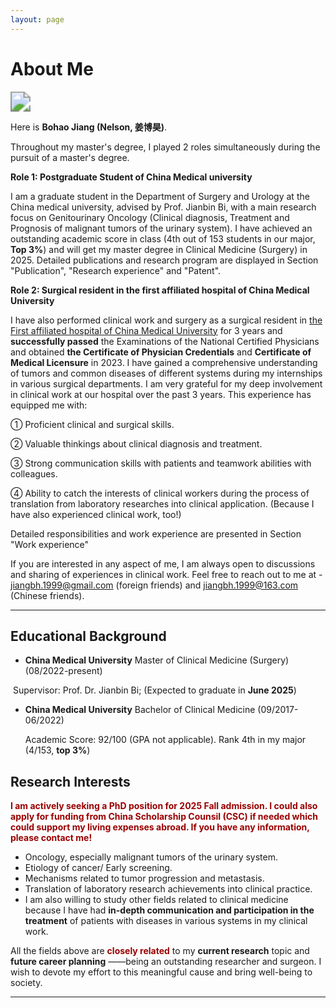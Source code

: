 ```yaml
---
layout: page
---
```


# About Me

<img src="https://nelsonjiang1999.github.io//Bohao Jiang.jpg" class="floatpic" style="zoom: 200%;" >

Here is **Bohao Jiang (Nelson, 姜博昊)**. 

Throughout my master's degree, I played 2 roles simultaneously during the pursuit of a master's degree.

**Role 1: Postgraduate Student of China Medical university** <br>

I am a graduate student in the Department of Surgery and Urology at the China medical university, advised by Prof. Jianbin Bi, with a main research focus on Genitourinary Oncology (Clinical diagnosis, Treatment and Prognosis of malignant tumors of the urinary system). I have achieved an outstanding academic score in class (4th out of 153 students in our major, **Top 3%**) and will get my master degree in Clinical Medicine (Surgery) in 2025.  Detailed publications and research program are displayed in Section "Publication", "Research experience" and "Patent".

**Role 2: Surgical resident in the first affiliated hospital of China Medical University**<br>

I have also performed clinical work and surgery as a surgical resident in [the First affiliated hospital of China Medical University](https://www.cmu1h.com/home) for 3 years and **successfully passed** the Examinations of the National Certified Physicians and obtained **the Certificate of Physician Credentials** and **Certificate of Medical Licensure** in 2023. I have gained a comprehensive understanding of tumors and common diseases of different systems during my internships in various surgical departments.  I am very grateful for my deep involvement in clinical work at our hospital over the past 3 years. This experience has equipped me with: <br>

① Proficient clinical and surgical skills.<br>

② Valuable thinkings about clinical diagnosis and treatment.<br>

③ Strong communication skills with patients and teamwork abilities with colleagues.<br>

④ Ability to catch the interests of clinical workers during the process of translation from laboratory researches into clinical application. (Because I have also experienced clinical work, too!)<br>

Detailed responsibilities and work experience are presented in Section "Work experience"

If you are interested in any aspect of me, I am always open to discussions and sharing of experiences in clinical work. Feel free to reach out to me at - jiangbh.1999@gmail.com (foreign friends) and jiangbh.1999@163.com (Chinese friends).

---

## Educational Background

- **China Medical University**  Master of Clinical Medicine (Surgery) (08/2022-present)<br>

​        Supervisor: Prof. Dr. Jianbin Bi;             (Expected to graduate in **June 2025**)

- **China Medical University**  Bachelor of Clinical Medicine  (09/2017-06/2022)

  Academic Score: 92/100 (GPA not applicable).  Rank 4th in my major (4/153, **top 3%**)

## Research Interests

**<font color="#990000">I am actively seeking a PhD position for 2025 Fall admission. I could also apply for funding from China Scholarship Counsil (CSC) if needed which could support my living expenses abroad. If you have any information, please contact me!</font>**

- Oncology, especially malignant tumors of the urinary system. 
- Etiology of cancer/ Early screening.
- Mechanisms related to tumor progression and metastasis.
- Translation of laboratory research achievements into clinical practice.
- I am also willing to study other fields related to clinical medicine because I have had **in-depth communication and participation in the treatment** of patients with diseases in various systems in my clinical work.

All the fields above are **<font color="#990000">closely related</font>** to my **current research** topic and **future career planning** ——being an outstanding researcher and surgeon.  I wish to devote my effort to this meaningful cause and bring well-being to society.

---



